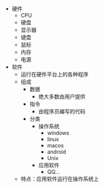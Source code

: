 - 硬件
	- CPU
	- 硬盘
	- 显示器
	- 键盘
	- 鼠标
	- 内存
	- 电源
- 软件
	- 运行在硬件平台上的各种程序
	- 组成
		- 数据
			- 绝大多数由用户提供
		- 指令
			- 由程序员编写的代码
		- 分类
			- 操作系统
				- windows
				- linux
				- macos
				- android
				- Unix
			- 应用软件
				- QQ...
	- 特点：应用软件运行在操作系统上